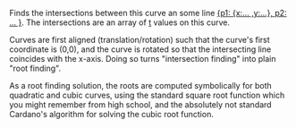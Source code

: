 Finds the intersections between this curve an some line <u>{p1: {x:... ,y:...}, p2: ... }</u>. The intersections are an array of <u>t</u> values on this curve.

Curves are first aligned (translation/rotation) such that the curve's first coordinate is (0,0), and the curve is rotated so that the intersecting line coincides with the x-axis. Doing so turns "intersection finding" into plain "root finding".

As a root finding solution, the roots are computed symbolically for both quadratic and cubic curves, using the standard square root function which you might remember from high school, and the absolutely not standard Cardano's algorithm for solving the cubic root function.